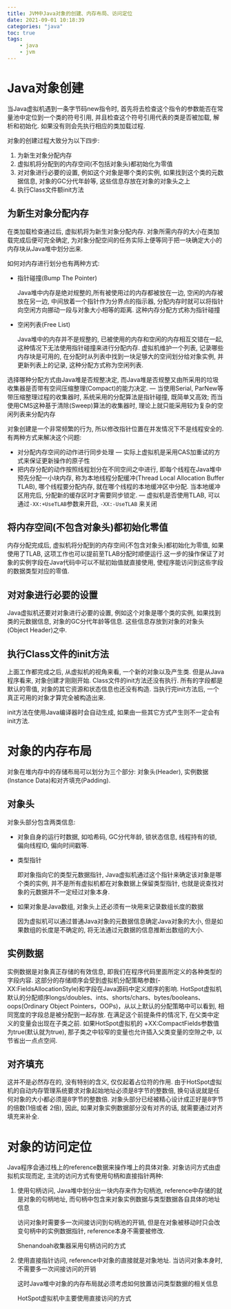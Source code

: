 ```yaml
---
title: JVM中Java对象的创建、内存布局、访问定位
date: 2021-09-01 10:18:39
categories: "java"
toc: true
tags: 
	- java
    - jvm
---
```


# Java对象创建

当Java虚拟机遇到一条字节码new指令时, 首先将去检查这个指令的参数能否在常量池中定位到一个类的符号引用, 并且检查这个符号引用代表的类是否被加载, 解析和初始化. 如果没有则会先执行相应的类加载过程.

对象的创建过程大致分为以下四步:

1. 为新生对象分配内存
2. 虚拟机将分配到的内存空间(不包括对象头)都初始化为零值
3. 对对象进行必要的设置, 例如这个对象是哪个类的实例, 如果找到这个类的元数据信息, 对象的GC分代年龄等, 这些信息存放在对象的对象头之上
4. 执行Class文件额init方法

## 为新生对象分配内存

在类加载检查通过后, 虚拟机将为新生对象分配内存. 对象所需内存的大小在类加载完成后便可完全确定, 为对象分配空间的任务实际上便等同于把一块确定大小的内存块从Java堆中划分出来. 

如何对内存进行划分也有两种方式:

- 指针碰撞(Bump The Pointer)
  
    Java堆中内存是绝对规整的,所有被使用过的内存都被放在一边, 空闲的内存被放在另一边, 中间放着一个指针作为分界点的指示器, 分配内存时就可以将指针向空闲方向挪动一段与对象大小相等的距离. 这种内存分配方式称为指针碰撞
    
- 空闲列表(Free List)
  
    Java堆中的内存并不是规整的, 已被使用的内存和空闲的内存相互交错在一起, 这种情况下无法使用指针碰撞来进行分配内存. 虚拟机维护一个列表, 记录哪些内存块是可用的, 在分配时从列表中找到一块足够大的空间划分给对象实例, 并更新列表上的记录, 这种分配方式称为空闲列表.
    

选择哪种分配方式由Java堆是否规整决定, 而Java堆是否规整又由所采用的垃圾收集器是否带有空间压缩整理(Compact)的能力决定.  — 当使用Serial, ParNew等带压缩整理过程的收集器时, 系统采用的分配算法是指针碰撞, 既简单又高效; 而当使用CMS这种基于清除(Sweep)算法的收集器时, 理论上就只能采用较为复杂的空闲列表来分配内存

对象创建是一个非常频繁的行为, 所以修改指针位置在并发情况下不是线程安全的. 有两种方式来解决这个问题:

- 对分配内存空间的动作进行同步处理 — 实际上虚拟机是采用CAS加重试的方式来保证更新操作的原子性
- 把内存分配的动作按照线程划分在不同空间之中进行, 即每个线程在Java堆中预先分配一小块内存, 称为本地线程分配缓冲(Thread Local Allocation Buffer TLAB), 哪个线程要分配内存, 就在哪个线程的本地缓冲区中分配. 当本地缓冲区用完后, 分配新的缓存区时才需要同步锁定. — 虚拟机是否使用TLAB, 可以通过`-XX:+UseTLAB`参数来开启, `-XX:-UseTLAB` 来关闭

## 将内存空间(不包含对象头)都初始化零值

内存分配完成后, 虚拟机将分配到的内存空间(不包含对象头)都初始化为零值, 如果使用了TLAB, 这项工作也可以提前至TLAB分配时顺便运行.这一步的操作保证了对象的实例字段在Java代码中可以不赋初始值就直接使用, 使程序能访问到这些字段的数据类型对应的零值.

## 对对象进行必要的设置

Java虚拟机还要对对象进行必要的设置, 例如这个对象是哪个类的实例, 如果找到类的元数据信息, 对象的GC分代年龄等信息. 这些信息存放到对象的对象头(Object Header)之中.

## 执行Class文件的init方法

上面工作都完成之后, 从虚拟机的视角来看, 一个新的对象以及产生类. 但是从Java程序看来, 对象创建才刚刚开始. Class文件的init方法还没有执行. 所有的字段都是默认的零值, 对象的其它资源和状态信息也还没有构造. 当执行完init方法后, 一个真正可用的对象才算完全被构造出来.

init方法在使用Java编译器时会自动生成, 如果由一些其它方式产生则不一定会有init方法.

# 对象的内存布局

对象在堆内存中的存储布局可以划分为三个部分: 对象头(Header), 实例数据(Instance Data)和对齐填充(Padding).

## 对象头

对象头部分包含两类信息:

- 对象自身的运行时数据, 如哈希码, GC分代年龄, 锁状态信息, 线程持有的锁, 偏向线程ID, 偏向时间戳等.
- 类型指针
  
    即对象指向它的类型元数据指针, Java虚拟机通过这个指针来确定该对象是哪个类的实例, 并不是所有虚拟机都在对象数据上保留类型指针, 也就是说查找对象的元数据并不一定经过对象本身.
    
- 如果对象是Java数组, 对象头上还必须有一块用来记录数组长度的数据
  
    因为虚拟机可以通过普通Java对象的元数据信息确定Java对象的大小, 但是如果数组的长度是不确定的, 将无法通过元数据的信息推断出数组的大小.
    

## 实例数据

实例数据是对象真正存储的有效信息, 即我们在程序代码里面所定义的各种类型的字段内容. 这部分的存储顺序会受到虚拟机分配策略参数(-XX:FieldsAllocationStyle)和字段在Java源码中定义顺序的影响. HotSpot虚拟机默认的分配顺序longs/doubles、ints、shorts/chars、bytes/booleans、oops(Ordinary Object Pointers，OOPs)，从以上默认的分配策略中可以看到, 相同宽度的字段总是被分配到一起存放. 在满足这个前提条件的情况下, 在父类中定义的变量会出现在子类之前. 如果HotSpot虚拟机的 +XX:CompactFields参数值为true(默认就为true), 那子类之中较窄的变量也允许插入父类变量的空隙之中, 以节省出一点点空间.

## 对齐填充

这并不是必然存在的, 没有特别的含义, 仅仅起着占位符的作用. 由于HotSpot虚拟机的自动内存管理系统要求对象起始地址必须是8字节的整数倍, 换句话说就是任何对象的大小都必须是8字节的整数倍. 对象头部分已经被精心设计成正好是8字节的倍数(1倍或者 2倍), 因此, 如果对象实例数据部分没有对齐的话, 就需要通过对齐填充来补全.

# 对象的访问定位

Java程序会通过栈上的reference数据来操作堆上的具体对象. 对象访问方式由虚拟机实现而定, 主流的访问方式有使用句柄和直接指针两种:

1. 使用句柄访问, Java堆中划分出一块内存来作为句柄池, reference中存储的就是对象的句柄地址, 而句柄中包含来对象实例数据与类型数据各自具体的地址信息
   
    访问对象时需要多一次间接访问到句柄池的开销, 但是在对象被移动时只会改变句柄中的实例数据指针, reference本身不需要被修改.
    
    Shenandoah收集器采用句柄访问的方式
    
2. 使用直接指针访问, reference中对象的直接就是对象地址. 当访问对象本身时, 不需要多一次间接访问的开销
   
    这时Java堆中对象的内存布局就必须考虑如何放置访问类型数据的相关信息
    
    HotSpot虚拟机中主要使用直接访问的方式